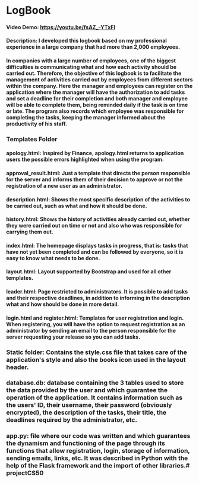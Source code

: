 # LogBook
#### Video Demo:  <https://youtu.be/fsAZ_-YTxFI>
#### Description: I developed this logbook based on my professional experience in a large company that had more than 2,000 employees.
#### In companies with a large number of employees, one of the biggest difficulties is communicating what and how each activity should be carried out. Therefore, the objective of this logbook is to facilitate the management of activities carried out by employees from different sectors within the company. Here the manager and employees can register on the application where the manager will have the authorization to add tasks and set a deadline for their completion and both manager and employee will be able to complete them, being reminded daily if the task is on time or late. The program also records which employee was responsible for completing the tasks, keeping the manager informed about the productivity of his staff.

### Templates Folder

#### apology.html: Inspired by Finance, apology.html returns to application users the possible errors highlighted when using the program.

#### approval_result.html: Just a template that directs the person responsible for the server and informs them of their decision to approve or not the registration of a new user as an administrator.

#### description.html: Shows the most specific description of the activities to be carried out, such as what and how it should be done.

#### history.html: Shows the history of activities already carried out, whether they were carried out on time or not and also who was responsible for carrying them out.

#### index.html: The homepage displays tasks in progress, that is: tasks that have not yet been completed and can be followed by everyone, so it is easy to know what needs to be done.

#### layout.html: Layout supported by Bootstrap and used for all other templates.

#### leader.html: Page restricted to administrators. It is possible to add tasks and their respective deadlines, in addition to informing in the description what and how should be done in more detail.

#### login.html and register.html: Templates for user registration and login. When registering, you will have the option to request registration as an administrator by sending an email to the person responsible for the server requesting your release so you can add tasks.


### Static folder: Contains the style.css file that takes care of the application's style and also the books icon used in the layout header.


### database.db: database containing the 3 tables used to store the data provided by the user and which guarantee the operation of the application. It contains information such as the users' ID, their username, their password (obviously encrypted), the description of the tasks, their title, the deadlines required by the administrator, etc.


### app.py: file where our code was written and which guarantees the dynamism and functioning of the page through its functions that allow registration, login, storage of information, sending emails, links, etc. It was described in Python with the help of the Flask framework and the import of other libraries.#   p r o j e c t C S 5 0  
 
